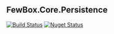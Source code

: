 ## FewBox.Core.Persistence
[![Build Status](https://travis-ci.com/FewBox/FewBox.Core.Persistence.svg?branch=master)](https://travis-ci.com/FewBox/FewBox.Core.Persistence)
[![Nuget Status](https://img.shields.io/nuget/v/FewBox.Core.Persistence.svg)](https://www.nuget.org/packages/FewBox.Core.Persistence/)
